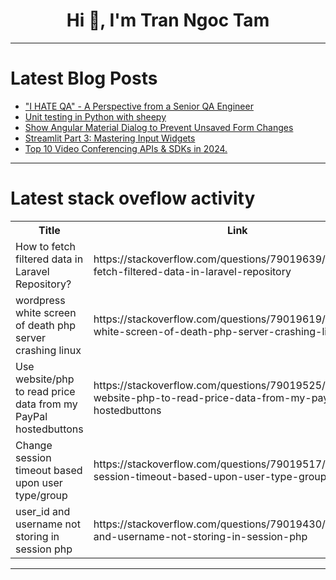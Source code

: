 <h1 align="center">Hi 👋, I'm Tran Ngoc Tam</h1>

---

# Latest Blog Posts 
<!-- BLOG-POST-LIST:START -->
- [&quot;I HATE QA&quot; - A Perspective from a Senior QA Engineer](https://dev.to/enriqu3l/i-hate-qa-a-perspective-from-a-senior-qa-engineer-46if)
- [Unit testing in Python with sheepy](https://dev.to/brunociccarino/unit-testing-in-python-with-sheepy-b93)
- [Show Angular Material Dialog to Prevent Unsaved Form Changes](https://dev.to/ngmaterialdev/show-angular-material-dialog-to-prevent-unsaved-form-changes-38dj)
- [Streamlit Part 3: Mastering Input Widgets](https://dev.to/jamesbmour/streamlit-part-3-mastering-input-widgets-114l)
- [Top 10 Video Conferencing APIs &amp; SDKs in 2024.](https://dev.to/stephen568hub/top-10-video-conferencing-apis-sdks-in-2024-1g1h)
<!-- BLOG-POST-LIST:END -->

---

# Latest stack oveflow activity
<table>
  <tr><th>Title</th><th>Link</th></tr>
  <!-- STACKOVERFLOW:START --><tr><td>How to fetch filtered data in Laravel Repository?</td><td>https://stackoverflow.com/questions/79019639/how-to-fetch-filtered-data-in-laravel-repository</td></tr><tr><td>wordpress white screen of death php server crashing linux</td><td>https://stackoverflow.com/questions/79019619/wordpress-white-screen-of-death-php-server-crashing-linux</td></tr><tr><td>Use website/php to read price data from my PayPal hostedbuttons</td><td>https://stackoverflow.com/questions/79019525/use-website-php-to-read-price-data-from-my-paypal-hostedbuttons</td></tr><tr><td>Change session timeout based upon user type/group</td><td>https://stackoverflow.com/questions/79019517/change-session-timeout-based-upon-user-type-group</td></tr><tr><td>user_id and username not storing in session php</td><td>https://stackoverflow.com/questions/79019430/user-id-and-username-not-storing-in-session-php</td></tr><!-- STACKOVERFLOW:END -->
</table>

---


